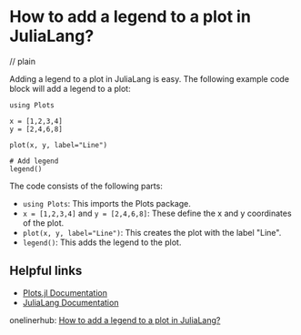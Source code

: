 # How to add a legend to a plot in JuliaLang?
// plain

Adding a legend to a plot in JuliaLang is easy. The following example code block will add a legend to a plot:

```
using Plots

x = [1,2,3,4]
y = [2,4,6,8]

plot(x, y, label="Line")

# Add legend
legend()
```

The code consists of the following parts:

- `using Plots`: This imports the Plots package.
- `x = [1,2,3,4]` and `y = [2,4,6,8]`: These define the x and y coordinates of the plot.
- `plot(x, y, label="Line")`: This creates the plot with the label "Line".
- `legend()`: This adds the legend to the plot.

## Helpful links

- [Plots.jl Documentation](https://docs.juliaplots.org/latest/)
- [JuliaLang Documentation](https://docs.julialang.org/en/v1/)

onelinerhub: [How to add a legend to a plot in JuliaLang?
](https://onelinerhub.com/julialang/how-to-add-a-legend-to-a-plot-in-julialang)
